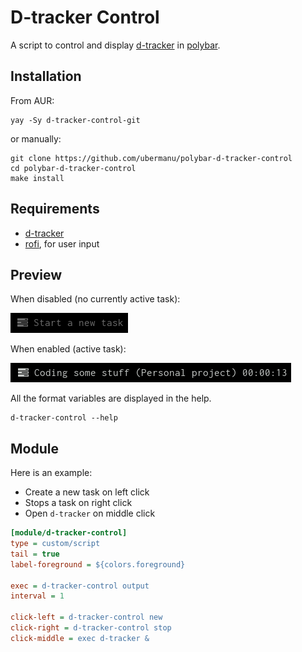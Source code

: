 # D-tracker Control

A script to control and display [d-tracker](https://github.com/drmargarido/d-tracker) in [polybar](https://github.com/polybar/polybar).

## Installation

From AUR:

    yay -Sy d-tracker-control-git

or manually:

    git clone https://github.com/ubermanu/polybar-d-tracker-control
    cd polybar-d-tracker-control
    make install

## Requirements

 * [d-tracker](https://github.com/drmargarido/d-tracker)
 * [rofi](https://github.com/davatorium/rofi), for user input

## Preview

When disabled (no currently active task):

![screenshots/inactive.png](screenshots/inactive.png)

When enabled (active task):

 ![screenshots/running.png](screenshots/running.png)

All the format variables are displayed in the help.

    d-tracker-control --help

## Module

Here is an example:

* Create a new task on left click
* Stops a task on right click
* Open `d-tracker` on middle click

```ini
[module/d-tracker-control]
type = custom/script
tail = true
label-foreground = ${colors.foreground}

exec = d-tracker-control output
interval = 1

click-left = d-tracker-control new
click-right = d-tracker-control stop
click-middle = exec d-tracker &
```
